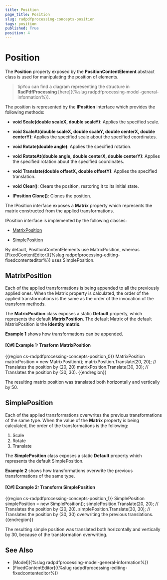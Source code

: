 ```yaml
---
title: Position
page_title: Position
slug: radpdfprocessing-concepts-position
tags: position
published: True
position: 4
---
```


# Position



The __Position__ property exposed by the __PositionContentElement__ abstract class is used for manipulating the position of elements.
      

>tipYou can find a diagram representing the structure in __RadPdfProcessing__ [here]({%slug radpdfprocessing-model-general-information%}).
        

The position is represented by the __IPosition__ interface which provides the following methods:      



- __void Scale(double scaleX, double scaleY)__: Applies the specified scale.

- __void ScaleAt(double scaleX, double scaleY, double centerX, double centerY)__: Applies the specified scale about the specified coordinates.

- __void Rotate(double angle)__: Applies the specified rotation.

- __void RotateAt(double angle, double centerX, double centerY)__: Applies the specified rotation about the specified coordinates.

- __void Translate(double offsetX, double offsetY)__: Applies the specified translation.

- __void Clear()__: Clears the position, restoring it to its initial state.

- __IPosition Clone()__: Clones the position.
      

The IPosition interface exposes a __Matrix__ property which represents the matrix constructed from the applied transformations.
      

IPosition interface is implemented by the following classes:
      

* [MatrixPosition](#matrixposition)

* [SimplePosition](#simpleposition)

By default, PositionContentElements use MatrixPosition, whereas [FixedContentEditor]({%slug radpdfprocessing-editing-fixedcontenteditor%}) uses SimplePosition.
      

## MatrixPosition

Each of the applied transformations is being appended to all the previously applied ones. When the Matrix property is calculated, the order of the applied transformations is the same as the order of the invocation of the transform methods.
        

The __MatrixPosition__ class exposes a static __Default__ property, which represents the default __MatrixPosition__. The default Matrix of the default MatrixPosition is the __Identity matrix__.
        

__Example 1__ shows how transformations can be appended.
        

#### __[C#] Example 1: Trasform MatrixPosition__

{{region cs-radpdfprocessing-concepts-position_0}}
	MatrixPosition matrixPosition = new MatrixPosition();
	matrixPosition.Translate(20, 20); // Translates the position by (20, 20)
	matrixPosition.Translate(30, 30); // Translates the position by (30, 30).
{{endregion}}



The resulting matrix position was translated both horizontally and vertically by 50.
        

## SimplePosition

Each of the applied transformations overwrites the previous transformations of the same type. When the value of the __Matrix__ property is being calculated, the order of the transformations is the following:
        

1. Scale
1. Rotate    
1. Translate
            

The __SimplePosition__ class exposes a static __Default__ property which represents the default SimplePosition.
        

__Example 2__ shows how transformations overwrite the previous transformations of the same type.
        

#### __[C#] Example 2: Transform SimplePosition__

{{region cs-radpdfprocessing-concepts-position_1}}
	SimplePosition simplePosition = new SimplePosition();
	simplePosition.Translate(20, 20); // Translates the position by (20, 20).
	simplePosition.Translate(30, 30); // Translates the position by (30, 30) overwriting the previous translations.
{{endregion}}



The resulting simple position was translated both horizontally and vertically by 30, because of the transformation overwriting.
        

## See Also

 * [Model]({%slug radpdfprocessing-model-general-information%})
 * [FixedContentEditor]({%slug radpdfprocessing-editing-fixedcontenteditor%})
